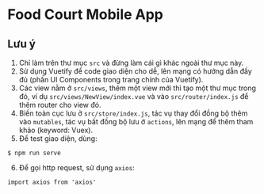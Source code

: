 # Food Court Mobile App
## Lưu ý
1. Chỉ làm trên thư mục `src` và đừng làm cái gì khác ngoài thư mục này.
2. Sử dụng Vuetify để code giao diện cho dễ, lên mạng có hướng dẫn đầy đủ (phần UI Components trong trang chính của Vuetify).
3. Các view nằm ở `src/views`, thêm một view mới thì tạo một thư mục trong đó, ví dụ `src/views/NewView/index.vue` và vào `src/router/index.js` để thêm router cho view đó.
4. Biến toàn cục lưu ở `src/store/index.js`, tác vụ thay đổi đồng bộ thêm vào `mutables`, tác vụ bất đồng bộ lưu ở `actions`, lên mạng để thêm tham khảo (keyword: Vuex).
5. Để test giao diện, dùng:
```
$ npm run serve
```
6. Để gọi http request, sử dụng `axios`:
```
import axios from 'axios'
```